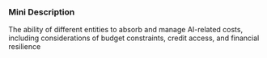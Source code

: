 ### Mini Description

The ability of different entities to absorb and manage AI-related costs, including considerations of budget constraints, credit access, and financial resilience
